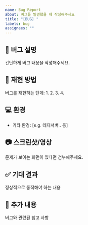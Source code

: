 ```yaml
---
name: Bug Report
about: 버그를 발견했을 때 작성해주세요
title: "[BUG] "
labels: bug
assignees: ""
---
```


## 🐞 버그 설명
간단하게 버그 내용을 작성해주세요.

## 🔄 재현 방법
버그를 재현하는 단계:
1.
2.
3. 
4. 

## 💻 환경
- 기타 환경: [e.g. 데디서버.. 등]

## 📷 스크린샷/영상
문제가 보이는 화면이 있다면 첨부해주세요.

## ✅ 기대 결과
정상적으로 동작해야 하는 내용

## 📝 추가 내용
버그와 관련된 참고 사항
